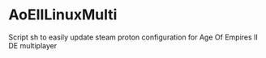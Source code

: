 # AoEIILinuxMulti
Script sh to easily update steam proton configuration for Age Of Empires II DE multiplayer
